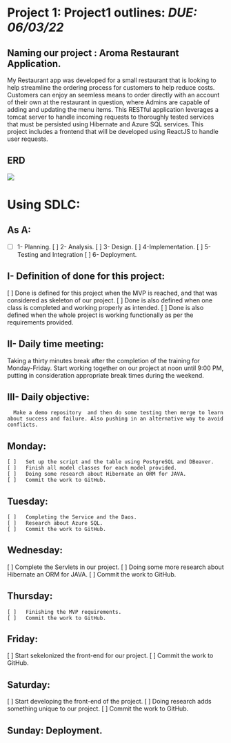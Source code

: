 # **Project 1:** Project1 outlines: **_DUE: 06/03/22_**

## Naming our project : Aroma Restaurant Application.

My Restaurant app was developed for a small restaurant that is looking to help streamline the ordering process for customers to help reduce costs. Customers can enjoy an seemless means to order directly with an account of their own at the restaurant in question, where Admins are capable of adding and updating the menu items. This RESTful application leverages a tomcat server to handle incoming requests to thoroughly tested services that must be persisted using Hibernate and Azure SQL services. This project includes a frontend that will be developed using ReactJS to handle user requests.

## ERD

![](img/p1ERD.png)

# Using SDLC: 

## As A: 

-   [ ]  1- Planning.
    [ ]  2- Analysis.
    [ ]  3- Design.
    [ ]  4-Implementation.
    [ ]  5- Testing and Integration
    [ ]  6- Deployment. 


## I- Definition of done for this project: 

   [ ]   Done is defined for this project when the MVP is reached, and that was considered as skeleton of our project.
   [ ]   Done is also defined when one class is completed and working properly as intended.
   [ ]   Done is also defined when the whole project is working functionally as per the requirements provided.  


## II- Daily time meeting:

Taking a thirty minutes break after the completion of the training for Monday-Friday. 
  Start working together on our project at noon until 9:00 PM, putting in consideration appropriate break times during the weekend.

## III- Daily objective: 


      Make a demo repository  and then do some testing then merge to learn about success and failure. Also pushing in an alternative way to avoid conflicts.

## Monday:

    [ ]   Set up the script and the table using PostgreSQL and DBeaver.
    [ ]   Finish all model classes for each model provided.
    [ ]   Doing some research about Hibernate an ORM for JAVA.
    [ ]   Commit the work to GitHub. 


## Tuesday:

    [ ]   Completing the Service and the Daos.
    [ ]   Research about Azure SQL.
    [ ]   Commit the work to GitHub. 


## Wednesday:

   [ ]   Complete the Servlets in our project.
   [ ]   Doing some more research about Hibernate an ORM for JAVA. 
   [ ]   Commit the work to GitHub. 


## Thursday:

    [ ]   Finishing the MVP requirements.
    [ ]   Commit the work to GitHub.

## Friday:

   [ ]   Start sekelonized the front-end for our project. 
   [ ]   Commit the work to GitHub. 

## Saturday:

   [ ]   Start developing the front-end of the project.
   [ ]   Doing research adds something unique to our project.
   [ ]   Commit the work to GitHub. 

## Sunday: Deployment.
